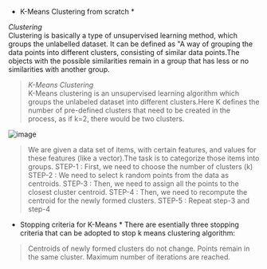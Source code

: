 * K-Means Clustering from scratch *

*Clustering* </br>
Clustering is basically a type of unsupervised learning method, which groups the unlabelled dataset. It can be defined as "A way of grouping the data points into different clusters, consisting of similar data points.The objects with the possible similarities remain in a group that has less or no similarities with another group.

> *K-Means Clustering* </br>
K-Means clustering is an unsupervised learning algorithm which groups the unlabeled dataset into different clusters.Here K defines the number of pre-defined clusters that need to be created in the process, as if k=2, there would be two clusters.

![image](https://user-images.githubusercontent.com/109072424/207693933-3ec0c9e3-6298-4100-9b5c-2005894c00e9.png)


> We are given a data set of items, with certain features, and values for these features (like a vector).The task is to categorize those items into groups.
> STEP-1 : First, we need to choose the number of clusters (k)
> STEP-2 : We need to select k random points from the data as centroids.
> STEP-3 : Then, we need to assign all the points to the closest cluster centroid.
> STEP-4 : Then, we need to recompute the centroid for the newly formed clusters.
> STEP-5 : Repeat step-3 and step-4

* Stopping criteria for K-Means *
There are esentially three stopping criteria that can be adopted to stop k means clustering algorithm:
> Centroids of newly formed clusters do not change.
> Points remain in the same cluster.
> Maximum number of iterations are reached.




